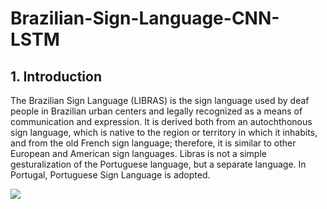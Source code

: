 # Brazilian-Sign-Language-CNN-LSTM

## 1. Introduction

<p>The Brazilian Sign Language (LIBRAS) is the sign language used by deaf people in Brazilian urban centers and legally recognized as a means of communication and expression. It is derived both from an autochthonous sign language, which is native to the region or territory in which it inhabits, and from the old French sign language; therefore, it is similar to other European and American sign languages. Libras is not a simple gesturalization of the Portuguese language, but a separate language. In Portugal, Portuguese Sign Language is adopted.</p>

<middle><img src="http://www.pcdlegal.com.br/wp-content/themes/pcdlegal/images/leimariadapenha.gif"></middle>
